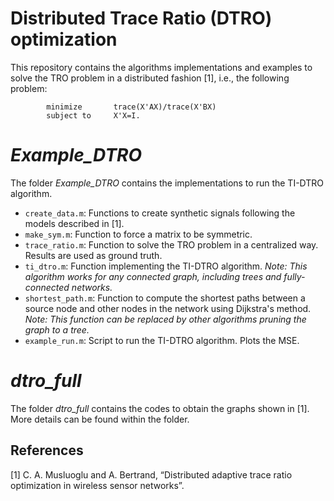 # Distributed Trace Ratio (DTRO) optimization

This repository contains the algorithms implementations and examples to solve the TRO problem in a distributed fashion [1], i.e., the following problem:

            minimize       trace(X'AX)/trace(X'BX)
            subject to     X'X=I.


# *Example_DTRO*

The folder *Example_DTRO* contains the implementations to run the TI-DTRO algorithm.  

* `create_data.m`: Functions to create synthetic signals following the models described in [1].  
* `make_sym.m`: Function to force a matrix to be symmetric.  
* `trace_ratio.m`: Function to solve the TRO problem in a centralized way. Results are used as ground truth.  
* `ti_dtro.m`: Function implementing the TI-DTRO algorithm. *Note: This algorithm works for any connected graph, including trees and fully-connected networks.*  
* `shortest_path.m`: Function to compute the shortest paths between a source node and other nodes in the network using Dijkstra's method. *Note: This function can be replaced by other algorithms pruning the graph to a tree.*  
* `example_run.m`: Script to run the TI-DTRO algorithm. Plots the MSE.  


# *dtro_full*

The folder *dtro_full* contains the codes to obtain the graphs shown in [1]. More details can be found within the folder.

## References ##

[1] C. A. Musluoglu and A. Bertrand, “Distributed adaptive trace ratio optimization in wireless sensor networks”.
